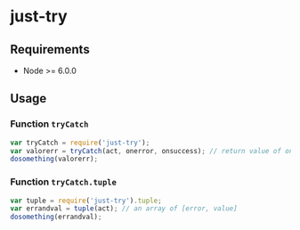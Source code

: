 
# just-try

## Requirements

* Node >= 6.0.0

## Usage

### Function `tryCatch`

```javascript
var tryCatch = require('just-try');
var valorerr = tryCatch(act, onerror, onsuccess); // return value of onerror or onsuccess
dosomething(valorerr);
```

### Function `tryCatch.tuple`

```javascript
var tuple = require('just-try').tuple;
var errandval = tuple(act); // an array of [error, value]
dosomething(errandval);
```

